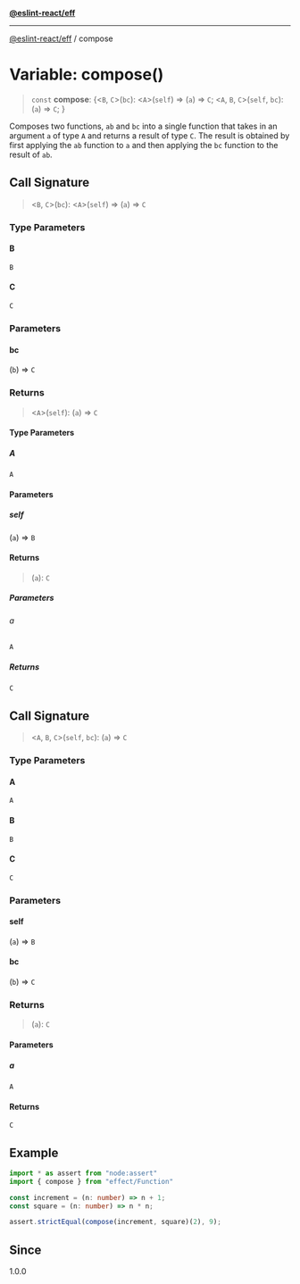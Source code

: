 [**@eslint-react/eff**](../README.md)

***

[@eslint-react/eff](../README.md) / compose

# Variable: compose()

> `const` **compose**: \{\<`B`, `C`\>(`bc`): \<`A`\>(`self`) => (`a`) => `C`; \<`A`, `B`, `C`\>(`self`, `bc`): (`a`) => `C`; \}

Composes two functions, `ab` and `bc` into a single function that takes in an argument `a` of type `A` and returns a result of type `C`.
The result is obtained by first applying the `ab` function to `a` and then applying the `bc` function to the result of `ab`.

## Call Signature

> \<`B`, `C`\>(`bc`): \<`A`\>(`self`) => (`a`) => `C`

### Type Parameters

#### B

`B`

#### C

`C`

### Parameters

#### bc

(`b`) => `C`

### Returns

> \<`A`\>(`self`): (`a`) => `C`

#### Type Parameters

##### A

`A`

#### Parameters

##### self

(`a`) => `B`

#### Returns

> (`a`): `C`

##### Parameters

###### a

`A`

##### Returns

`C`

## Call Signature

> \<`A`, `B`, `C`\>(`self`, `bc`): (`a`) => `C`

### Type Parameters

#### A

`A`

#### B

`B`

#### C

`C`

### Parameters

#### self

(`a`) => `B`

#### bc

(`b`) => `C`

### Returns

> (`a`): `C`

#### Parameters

##### a

`A`

#### Returns

`C`

## Example

```ts
import * as assert from "node:assert"
import { compose } from "effect/Function"

const increment = (n: number) => n + 1;
const square = (n: number) => n * n;

assert.strictEqual(compose(increment, square)(2), 9);
```

## Since

1.0.0
